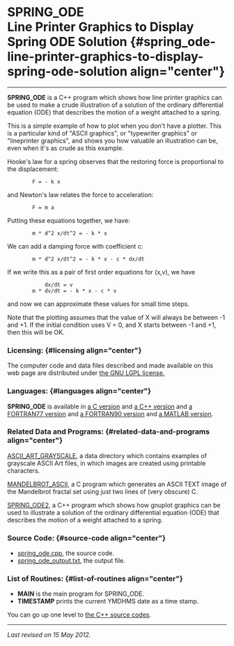 SPRING\_ODE\
Line Printer Graphics to Display Spring ODE Solution {#spring_ode-line-printer-graphics-to-display-spring-ode-solution align="center"}
====================================================

------------------------------------------------------------------------

**SPRING\_ODE** is a C++ program which shows how line printer graphics
can be used to make a crude illustration of a solution of the ordinary
differential equation (ODE) that describes the motion of a weight
attached to a spring.

This is a simple example of how to plot when you don't have a plotter.
This is a particular kind of "ASCII graphics", or "typewriter graphics"
or "lineprinter graphics", and shows you how valuable an illustration
can be, even when it's as crude as this example.

Hooke's law for a spring observes that the restoring force is
proportional to the displacement:

            F = - k x
          

and Newton's law relates the force to acceleration:

            F = m a
          

Putting these equations together, we have:

            m * d^2 x/dt^2 = - k * x
          

We can add a damping force with coefficient c:

            m * d^2 x/dt^2 = - k * x - c * dx/dt
          

If we write this as a pair of first order equations for (x,v), we have

                dx/dt = v
            m * dv/dt = - k * x - c * v
          

and now we can approximate these values for small time steps.

Note that the plotting assumes that the value of X will always be
between -1 and +1. If the initial condition uses V = 0, and X starts
between -1 and +1, then this will be OK.

### Licensing: {#licensing align="center"}

The computer code and data files described and made available on this
web page are distributed under [the GNU LGPL
license.](../../txt/gnu_lgpl.txt)

### Languages: {#languages align="center"}

**SPRING\_ODE** is available in [a C
version](../../c_src/spring_ode/spring_ode.md) and [a C++
version](../../master/spring_ode/spring_ode.md) and [a FORTRAN77
version](../../f77_src/spring_ode/spring_ode.md) and [a FORTRAN90
version](../../f_src/spring_ode/spring_ode.md) and [a MATLAB
version](../../m_src/spring_ode/spring_ode.md).

### Related Data and Programs: {#related-data-and-programs align="center"}

[ASCII\_ART\_GRAYSCALE](../../data/ascii_art_grayscale/ascii_art_grayscale.md),
a data directory which contains examples of grayscale ASCII Art files,
in which images are created using printable characters.

[MANDELBROT\_ASCII](../../c_src/mandelbrot_ascii/mandelbrot_ascii.md),
a C program which generates an ASCII TEXT image of the Mandelbrot
fractal set using just two lines of (very obscure) C.

[SPRING\_ODE2](../../master/spring_ode2/spring_ode2.md), a C++
program which shows how gnuplot graphics can be used to illustrate a
solution of the ordinary differential equation (ODE) that describes the
motion of a weight attached to a spring.

### Source Code: {#source-code align="center"}

-   [spring\_ode.cpp](spring_ode.cpp), the source code.
-   [spring\_ode\_output.txt](spring_ode_output.txt), the output file.

### List of Routines: {#list-of-routines align="center"}

-   **MAIN** is the main program for SPRING\_ODE.
-   **TIMESTAMP** prints the current YMDHMS date as a time stamp.

You can go up one level to [the C++ source codes](../cpp_src.md).

------------------------------------------------------------------------

*Last revised on 15 May 2012.*
